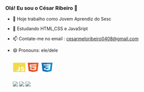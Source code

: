 ### Olá! Eu sou o César Ribeiro 👋

- 🔭 Hoje trabalho como Jovem Aprendiz do Sesc
- 🌱 Estudando HTML,CSS e JavaSript
- 📫 Contate-me no email : cesarmeloribeiro0408@gmail.com
- 😄 Pronouns: ele/dele

  <div style="display: inline_block"><br>
  <img align="center" alt="Rafa-Js" height="30" width="40" src="https://raw.githubusercontent.com/devicons/devicon/master/icons/javascript/javascript-plain.svg">
  <img align="center" alt="Rafa-HTML" height="30" width="40" src="https://raw.githubusercontent.com/devicons/devicon/master/icons/html5/html5-original.svg">
  <img align="center" alt="Rafa-CSS" height="30" width="40" src="https://raw.githubusercontent.com/devicons/devicon/master/icons/css3/css3-original.svg">
  </div>

  ##
  
    <div>
  <a href="https://www.instagram.com/cesar_ribeiro04/" target="_blank"><img src="https://img.shields.io/badge/-Instagram-%23E4405F?style=for-the-badge&logo=instagram&logoColor=white" ></a>
  <a href = "mailto:cesarmeloribeiro0408@gmail.com" target="_blank"><img src="https://img.shields.io/badge/-Gmail-%23333?style=for-the-badge&logo=gmail&logoColor=white" ></a>
  <a href="https://www.linkedin.com/in/cesar-melo-b8a986262/" target="_blank"><img src="https://img.shields.io/badge/-LinkedIn-%230077B5?style=for-the-badge&logo=linkedin&logoColor=white" ></a> 
  </div>
  
 
